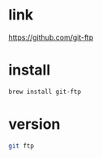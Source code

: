 # link

https://github.com/git-ftp

# install

```sh
brew install git-ftp
```

# version
```sh
git ftp
```

